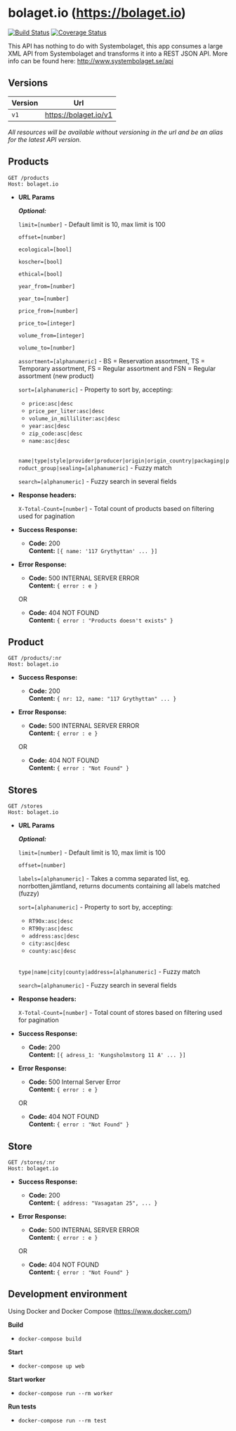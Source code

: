 # bolaget.io (https://bolaget.io)

[![Build Status](https://travis-ci.org/larsha/bolaget.io.svg?branch=master)](https://travis-ci.org/larsha/bolaget.io) [![Coverage Status](https://coveralls.io/repos/github/larsha/bolaget.io/badge.svg?branch=master)](https://coveralls.io/github/larsha/bolaget.io?branch=master)

This API has nothing to do with Systembolaget, this app consumes a large XML API from Systembolaget and transforms it into a REST JSON API. More info can be found here: http://www.systembolaget.se/api

**Versions**
--
| Version       | Url                   |
| ------------- |:---------------------:|
| `v1`          | https://bolaget.io/v1 |

_All resources will be available without versioning in the url and be an alias for the latest API version._

**Products**
---

```http
GET /products
Host: bolaget.io
```

*  **URL Params**

   ***Optional:***

   `limit=[number]` - Default limit is 10, max limit is 100

   `offset=[number]`

   `ecological=[bool]`

   `koscher=[bool]`

   `ethical=[bool]`

   `year_from=[number]`

   `year_to=[number]`

   `price_from=[number]`

   `price_to=[integer]`

   `volume_from=[integer]`

   `volume_to=[number]`

   `assortment=[alphanumeric]` - BS = Reservation assortment, TS = Temporary assortment, FS	= Regular assortment and FSN = Regular assortment (new product)

   `sort=[alphanumeric]` - Property to sort by, accepting:
      - `price:asc|desc`
      - `price_per_liter:asc|desc`
      - `volume_in_milliliter:asc|desc`
      - `year:asc|desc`
      - `zip_code:asc|desc`
      - `name:asc|desc`<br><br>

   `name|type|style|provider|producer|origin|origin_country|packaging|product_group|sealing=[alphanumeric]` - Fuzzy match

   `search=[alphanumeric]` - Fuzzy search in several fields


* **Response headers:**

    `X-Total-Count=[number]` - Total count of products based on filtering used for pagination


* **Success Response:**

  * **Code:** 200 <br />
    **Content:** `[{ name: '117 Grythyttan' ... }]`


* **Error Response:**

  * **Code:** 500 INTERNAL SERVER ERROR <br />
    **Content:** `{ error : e }`

  OR

  * **Code:** 404 NOT FOUND <br />
    **Content:** `{ error : "Products doesn't exists" }`



**Product**
----
```http
GET /products/:nr
Host: bolaget.io
```

* **Success Response:**

  * **Code:** 200 <br />
    **Content:** `{ nr: 12, name: "117 Grythyttan" ... }`


* **Error Response:**

  * **Code:** 500 INTERNAL SERVER ERROR <br />
    **Content:** `{ error : e }`

  OR

  * **Code:** 404 NOT FOUND <br />
    **Content:** `{ error : "Not Found" }`




**Stores**
----
```http
GET /stores
Host: bolaget.io
```

*  **URL Params**

   ***Optional:***

   `limit=[number]` - Default limit is 10, max limit is 100

   `offset=[number]`

   `labels=[alphanumeric]` - Takes a comma separated list, eg. norrbotten,jämtland, returns documents containing all labels matched (fuzzy)

   `sort=[alphanumeric]` - Property to sort by, accepting:
      - `RT90x:asc|desc`
      - `RT90y:asc|desc`
      - `address:asc|desc`
      - `city:asc|desc`
      - `county:asc|desc`<br><br>

   `type|name|city|county|address=[alphanumeric]` - Fuzzy match

   `search=[alphanumeric]` - Fuzzy search in several fields


* **Response headers:**

   `X-Total-Count=[number]` - Total count of stores based on filtering used for pagination


* **Success Response:**

  * **Code:** 200 <br />
    **Content:** `[{ adress_1: 'Kungsholmstorg 11 A' ... }]`


* **Error Response:**

  * **Code:** 500 Internal Server Error <br />
    **Content:** `{ error : e }`

  OR

  * **Code:** 404 NOT FOUND <br />
    **Content:** `{ error : "Not Found" }`


**Store**
----
```http
GET /stores/:nr
Host: bolaget.io
```

* **Success Response:**

  * **Code:** 200 <br />
    **Content:** `{ address: "Vasagatan 25", ... }`


* **Error Response:**

  * **Code:** 500 INTERNAL SERVER ERROR <br />
    **Content:** `{ error : e }`

  OR

  * **Code:** 404 NOT FOUND <br />
    **Content:** `{ error : "Not Found" }`


**Development environment**
----
  Using Docker and Docker Compose (https://www.docker.com/)

**Build**

- ```docker-compose build```

**Start**

- ```docker-compose up web```

**Start worker**

- ```docker-compose run --rm worker```

**Run tests**

- ```docker-compose run --rm test```

